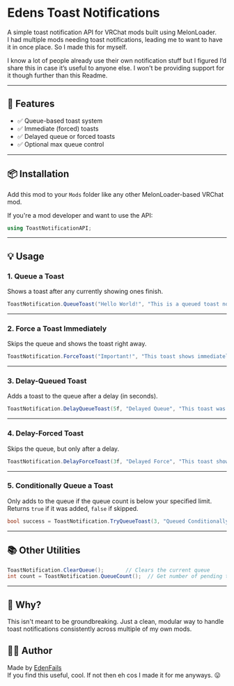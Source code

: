 # Edens Toast Notifications

A simple toast notification API for VRChat mods built using MelonLoader.  
I had multiple mods needing toast notifications, leading me to want to have it in once place.
So I made this for myself.

I know a lot of people already use their own notification stuff but I figured I’d share this in case it’s useful to anyone else.
I won't be providing support for it though further than this Readme.

---

## 🔧 Features

- ✅ Queue-based toast system
- ✅ Immediate (forced) toasts
- ✅ Delayed queue or forced toasts
- ✅ Optional max queue control
---


## 📦 Installation

Add this mod to your `Mods` folder like any other MelonLoader-based VRChat mod.

If you're a mod developer and want to use the API:

```csharp
using ToastNotificationAPI;
```

---

## 💡 Usage

### 1. Queue a Toast

Shows a toast after any currently showing ones finish.

```csharp
ToastNotification.QueueToast("Hello World!", "This is a queued toast notification.", null, 3f);
```

---

### 2. Force a Toast Immediately

Skips the queue and shows the toast right away.

```csharp
ToastNotification.ForceToast("Important!", "This toast shows immediately.", null, 4f);
```

---

### 3. Delay-Queued Toast

Adds a toast to the queue after a delay (in seconds).

```csharp
ToastNotification.DelayQueueToast(5f, "Delayed Queue", "This toast was queued after a delay.", null, 3f);
```

---

### 4. Delay-Forced Toast

Skips the queue, but only after a delay.

```csharp
ToastNotification.DelayForceToast(3f, "Delayed Force", "This toast shows immediately after a delay.", null, 4f);
```

---

### 5. Conditionally Queue a Toast

Only adds to the queue if the queue count is below your specified limit.  
Returns `true` if it was added, `false` if skipped.

```csharp
bool success = ToastNotification.TryQueueToast(3, "Queued Conditionally", "Won't queue if too many toasts are pending.");
```

---

## 📚 Other Utilities

```csharp
ToastNotification.ClearQueue();       // Clears the current queue
int count = ToastNotification.QueueCount();  // Get number of pending toasts
```

---

## 🧠 Why?

This isn't meant to be groundbreaking.
Just a clean, modular way to handle toast notifications consistently across multiple of my own mods.


## 🙋‍♂️ Author

Made by [EdenFails](https://github.com/EdenFails)  
If you find this useful, cool. If not then eh cos I made it for me anyways. 😛
